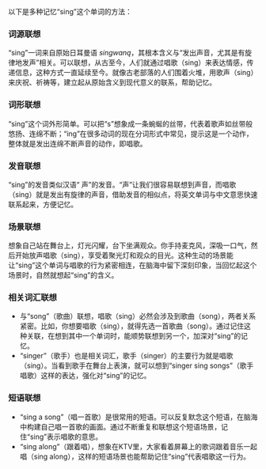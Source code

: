 以下是多种记忆“sing”这个单词的方法：

### 词源联想
 “sing”一词来自原始日耳曼语 *singwaną*，其根本含义与“发出声音，尤其是有旋律地发声”相关。可以联想，从古至今，人们就通过唱歌（sing）来表达情感，传递信息，这种方式一直延续至今。就像古老部落的人们围着火堆，用歌声（sing）来庆祝、祈祷等，建立起从原始含义到现代意义的联系，帮助记忆。

### 词形联想
 “sing”这个词外形简单。可以把“s”想象成一条蜿蜒的丝带，代表着歌声如丝带般悠扬、连绵不断；“ing”在很多动词的现在分词形式中常见，提示这是一个动作，整体就是发出连绵不断声音的动作，即唱歌。

### 发音联想
 “sing”的发音类似汉语“ 声”的发音。“声”让我们很容易联想到声音，而唱歌（sing）就是发出有旋律的声音，借助发音的相似点，将英文单词与中文意思快速联系起来，方便记忆。

### 场景联想
想象自己站在舞台上，灯光闪耀，台下坐满观众。你手持麦克风，深吸一口气，然后开始放声唱歌（sing），享受着聚光灯和观众的目光。这种生动的场景能让“sing”这个单词与唱歌的行为紧密相连，在脑海中留下深刻印象，当回忆起这个场景时，自然就想起“sing”的含义。

### 相关词汇联想
 - 与“song”（歌曲）联想，唱歌（sing）必然会涉及到歌曲（song），两者关系紧密。比如，你想要唱歌（sing），就得先选一首歌曲（song）。通过记住这种关联，在想到其中一个单词时，能顺势联想到另一个，加深对“sing”的记忆。
 - “singer”（歌手）也是相关词汇，歌手（singer）的主要行为就是唱歌（sing）。当看到歌手在舞台上表演，就可以想到“singer sing songs”（歌手唱歌）这样的表达，强化对“sing”的记忆。

### 短语联想
 - “sing a song”（唱一首歌）是很常用的短语。可以反复默念这个短语，在脑海中构建自己唱一首歌的画面。通过不断重复和联想这个短语场景，记住“sing”表示唱歌的意思。
 - “sing along”（跟着唱），想象在KTV里，大家看着屏幕上的歌词跟着音乐一起唱（sing along），这样的短语场景也能帮助记住“sing”代表唱歌这一行为。 